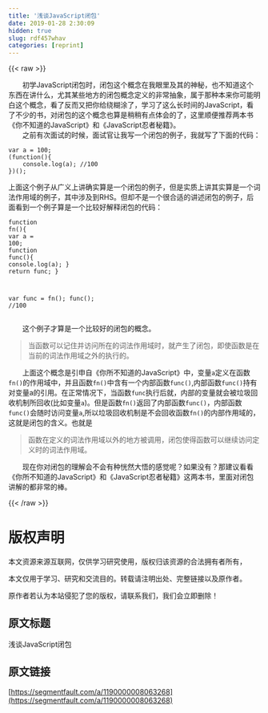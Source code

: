 ```yaml
---
title: '浅谈JavaScript闭包' 
date: 2019-01-28 2:30:09
hidden: true
slug: rdf457whav
categories: [reprint]
---
```


{{< raw >}}

                    
<p>　　初学JavaScript闭包时，闭包这个概念在我眼里及其的神秘，也不知道这个东西在讲什么，尤其某些地方的闭包概念定义的非常抽象，属于那种本来你可能明白这个概念，看了反而又把你给绕糊涂了，学习了这么长时间的JavaScript，看了不少的书，对闭包的这个概念也算是稍稍有点体会的了，这里顺便推荐两本书《你不知道的JavaScript》和《JavaScript忍者秘籍》。<br>　　之前有次面试的时候，面试官让我写一个闭包的例子，我就写了下面的代码：</p>
<div class="widget-codetool" style="display:none;">
      <div class="widget-codetool--inner">
      <span class="selectCode code-tool" data-toggle="tooltip" data-placement="top" title="" data-original-title="全选"></span>
      <span type="button" class="copyCode code-tool" data-toggle="tooltip" data-placement="top" data-clipboard-text="var a = 100;
(function(){
    console.log(a); //100
})();" title="" data-original-title="复制"></span>
      <span type="button" class="saveToNote code-tool" data-toggle="tooltip" data-placement="top" title="" data-original-title="放进笔记"></span>
      </div>
      </div><pre class="javascript hljs"><code class="javascript"><span class="hljs-keyword">var</span> a = <span class="hljs-number">100</span>;
(<span class="hljs-function"><span class="hljs-keyword">function</span>(<span class="hljs-params"></span>)</span>{
    <span class="hljs-built_in">console</span>.log(a); <span class="hljs-comment">//100</span>
})();</code></pre>
<p>上面这个例子从广义上讲确实算是一个闭包的例子，但是实质上讲其实算是一个词法作用域的例子，其中涉及到RHS。但却不是一个很合适的讲述闭包的例子，后面看到一个例子算是一个比较好解释闭包的代码：</p>
<div class="widget-codetool" style="display:none;">
      <div class="widget-codetool--inner">
      <span class="selectCode code-tool" data-toggle="tooltip" data-placement="top" title="" data-original-title="全选"></span>
      <span type="button" class="copyCode code-tool" data-toggle="tooltip" data-placement="top" data-clipboard-text="function fn(){
    var a = 100;
    function func(){
        console.log(a);
    }
    return func;
}

var func = fn();
func(); //100" title="" data-original-title="复制"></span>
      <span type="button" class="saveToNote code-tool" data-toggle="tooltip" data-placement="top" title="" data-original-title="放进笔记"></span>
      </div>
      </div><pre class="javascript hljs"><code class="javascript"><span class="hljs-function"><span class="hljs-keyword">function</span> <span class="hljs-title">fn</span>(<span class="hljs-params"></span>)</span>{
    <span class="hljs-keyword">var</span> a = <span class="hljs-number">100</span>;
    <span class="hljs-function"><span class="hljs-keyword">function</span> <span class="hljs-title">func</span>(<span class="hljs-params"></span>)</span>{
        <span class="hljs-built_in">console</span>.log(a);
    }
    <span class="hljs-keyword">return</span> func;
}

<span class="hljs-keyword">var</span> func = fn();
func(); <span class="hljs-comment">//100</span></code></pre>
<p>　　这个例子才算是一个比较好的闭包的概念。</p>
<blockquote><p>当函数可以记住并访问所在的词法作用域时，就产生了闭包，即使函数是在当前的词法作用域之外的执行的。</p></blockquote>
<p>　　上面这个概念是引申自《你所不知道的JavaScript》中，变量<code>a</code>定义在函数<code>fn()</code>的作用域中，并且函数<code>fn()</code>中含有一个内部函数<code>func()</code>,内部函数<code>func()</code>持有对变量a的引用。在正常情况下，当函数<code>func</code>执行后就，内部的变量就会被垃圾回收机制所回收(比如变量<code>a</code>)。但是函数<code>fn()</code>返回了内部函数<code>func()</code>，内部函数<code>func()</code>会随时访问变量<code>a</code>,所以垃圾回收机制是不会回收函数<code>fn()</code>的内部作用域的，这就是闭包的含义。也就是</p>
<blockquote><p>函数在定义的词法作用域以外的地方被调用，闭包使得函数可以继续访问定义时的词法作用域。</p></blockquote>
<p>　　现在你对闭包的理解会不会有种恍然大悟的感觉呢？如果没有？那建议看看《你所不知道的JavaScript》和《JavaScript忍者秘籍》这两本书，里面对闭包讲解的都非常的棒。</p>

                
{{< /raw >}}

# 版权声明
本文资源来源互联网，仅供学习研究使用，版权归该资源的合法拥有者所有，

本文仅用于学习、研究和交流目的。转载请注明出处、完整链接以及原作者。

原作者若认为本站侵犯了您的版权，请联系我们，我们会立即删除！

## 原文标题
浅谈JavaScript闭包

## 原文链接
[https://segmentfault.com/a/1190000008063268](https://segmentfault.com/a/1190000008063268)

